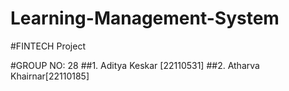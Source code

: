# Learning-Management-System

#FINTECH Project

#GROUP NO: 28
##1. Aditya Keskar [22110531]
##2. Atharva Khairnar[22110185]
